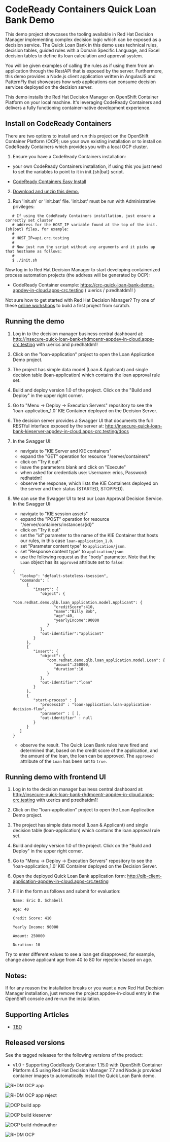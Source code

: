 CodeReady Containers Quick Loan Bank Demo
==========================================
This demo project showcases the tooling available in Red Hat Decision Manager implementing 
complex decision logic which can be exposed as a decision service. The Quick Loan Bank in this 
demo uses technical rules, decision tables, guided rules with a Domain Specific Language, and 
Excel decision tables to define its loan calculation and approval system.

You will be given examples of calling the rules as if using them from an application through 
the RestAPI that is exposed by the server. Furthermore, this demo provides a Node.js client 
application written in AngularJS and PatternFly that showcases how web applications can 
consume decision services deployed on the decision server.

This demo installs the Red Hat Decision Manager on OpenShift Container Platform on your local
machine. It's leveraging CodeReady Containers and delivers a fully functioning container-native 
development experience.


Install on CodeReady Containers 
--------------------------------
There are two options to install and run this project on the OpenShift Container Platform (OCP); use your own existing installation
or to install on CodeReady Containers which provides you with a local OCP cluster.

1. Ensure you have a CodeReady Containers installation:

  - your own CodeReady Containers installation, if using this you just need to set the variables to point to it in init.{sh|bat} script.

  - [CodeReady Containers Easy Install](https://gitlab.com/redhatdemocentral/ocp-install-demo)

2. [Download and unzip this demo.](https://gitlab.com/redhatdemocentral/crc-quick-loan-bank-demo/-/archive/master/crc-quick-loan-bank-demo-master.zip)

3. Run 'init.sh' or 'init.bat' file. 'init.bat' must be run with Administrative privileges:

```
   # If using the CodeReady Containers installation, just ensure a correctly set cluster 
   # address for the HOST_IP variable found at the top of the init.{sh|bat} files, for example:
   #
   # HOST_IP=api.crc.testing  
   # 
   # Now just run the script without any arguments and it picks up that hostname as follows:
   #
   $ ./init.sh
```

Now log in to Red Hat Decision Manager to start developing containerized process automation projects (the address will be generated by OCP):

  - CodeReady Container example: https://crc-quick-loan-bank-demo-appdev-in-cloud.apps-crc.testing ( u:erics / p:redhatdm1! )

Not sure how to get started with Red Hat Decision Manager? Try one of these <a href="https://bpmworkshop.gitlab.io/#/4" target="_blank">online workshops</a> to build a first project from scratch.

Running the demo
----------------
1. Log in to the decision manager business central dashboard at: http://insecure-quick-loan-bank-rhdmcentr-appdev-in-cloud.apps-crc.testing
   with u:erics and p:redhatdm1!

2. Click on the "loan-application" project to open the Loan Application Demo project.

2. The project has simple data model (Loan & Applicant) and single decision table (loan-application) which contains the 
   loan approval rule set.

3. Build and deploy version 1.0 of the project. Click on the "Build and Deploy" in the upper right corner.

4. Go to "Menu -> Deploy -> Execution Servers" repository to see the 'loan-application_1.0' KIE Container deployed on the 
   Decision Server.

5. The decision server provides a Swagger UI that documents the full RESTful interface exposed by the server 
   at: http://insecure-quick-loan-bank-kieserver-appdev-in-cloud.apps-crc.testing/docs

6. In the Swagger UI:
   - navigate to "KIE Server and KIE containers"
   - expand the "GET" operation for resource "/server/containers"
   - click on "Try it out"
   - leave the parameters blank and click on "Execute"
   - when asked for credentials use: Username: erics, Password: redhatdm!
   - observe the response, which lists the KIE Containers deployed on the server and their status (STARTED, STOPPED).

7. We can use the Swagger UI to test our Loan Approval Decision Service. In the Swagger UI:
   - navigate to "KIE session assets"
   - expand the "POST" operation for resource "/server/containers/instances/{id}"
   - click on "Try it out"
   - set the "id" parameter to the name of the KIE Container that hosts our rules, in this case `loan-application_1.0`.
   - set "Parameter content type" to `application/json`.
   - set "Response content type" to `application/json`
   - use the following request as the "body" parameter. Note that the `Loan` object has its `approved` attribute set to `false`:
   ```
   {
      "lookup": "default-stateless-ksession",
      "commands": [
         {
            "insert": {
               "object": {
                  "com.redhat.demo.qlb.loan_application.model.Applicant": {
                     "creditScore":410,
                     "name":"Billy Bob",
                     "age":40,
                     "yearlyIncome":90000
                  }
               },
               "out-identifier":"applicant"
            }
         },
         {
            "insert": {
               "object": {
                  "com.redhat.demo.qlb.loan_application.model.Loan": {
                     "amount":250000,
                     "duration":10
                  }
               },
               "out-identifier":"loan"
            }
         },
         {
            "start-process" : {
               "processId" : "loan-application.loan-application-decision-flow",
               "parameter" : [ ],
               "out-identifier" : null
            }
         }
      ]
   }
   ```
   - observe the result. The Quick Loan Bank rules have fired and determined that, based on the credit score of the 
     application, and the amount of the loan, the loan can be approved. The `approved` attribute of the `Loan` has been 
     set to `true`.


Running demo with frontend UI
-----------------------------
1. Log in to the decision manager business central dashboard at: http://insecure-quick-loan-bank-rhdmcentr-appdev-in-cloud.apps-crc.testing
   with u:erics and p:redhatdm1!

2. Click on the "loan-application" project to open the Loan Application Demo project.

2. The project has simple data model (Loan & Applicant) and single decision table (loan-application) which contains the 
   loan approval rule set.

3. Build and deploy version 1.0 of the project. Click on the "Build and Deploy" in the upper right corner.

4. Go to "Menu -> Deploy -> Execution Servers" repository to see the 'loan-application_1.0' KIE Container deployed on the 
   Decision Server.

5. Open the deployed Quick Loan Bank application form: http://qlb-client-application-appdev-in-cloud.apps-crc.testing

6. Fill in the form as follows and submit for evaluation:

   ```
   Name: Eric D. Schabell
   
   Age: 40

   Credit Score: 410

   Yearly Income: 90000

   Amount: 250000

   Duration: 10
   ```

Try to enter different values to see a loan get disapproved, for example, change above applicant age from 40 to 80 for 
rejection based on age.



Notes:
-----
If for any reason the installation breaks or you want a new Red Hat Decision Manager installation, just remove the project appdev-in-cloud entry in the OpenShift console and re-run the installation.


Supporting Articles
-------------------
- [TBD]()


Released versions
-----------------
See the tagged releases for the following versions of the product:

- v1.0 - Supporting CodeReady Container 1.15.0 with OpenShift Container Platform 4.5 using Red Hat Decision Manager 7.7 and Node.js provided container
  images to automatically install the Quick Loan Bank demo.

![RHDM OCP app](https://gitlab.com/redhatdemocentral/crc-quick-loan-bank-demo/-/raw/master/docs/demo-images/rhdm-ocp-app.png)

![RHDM OCP app reject](https://gitlab.com/redhatdemocentral/crc-quick-loan-bank-demo/-/raw/master/docs/demo-images/rhdm-ocp-app-reject.png)

![OCP build app](https://gitlab.com/redhatdemocentral/crc-quick-loan-bank-demo/-/raw/master/docs/demo-images/rhdm-build-app.png)

![OCP build kieserver](https://gitlab.com/redhatdemocentral/crc-quick-loan-bank-demo/-/raw/master/docs/demo-images/rhdm-build-kieserver.png)

![OCP build rhdmauthor](https://gitlab.com/redhatdemocentral/crc-quick-loan-bank-demo/-/raw/master/docs/demo-images/rhdm-build-rhdmauthor.png)

![RHDM OCP](https://gitlab.com/redhatdemocentral/crc-quick-loan-bank-demo/-/raw/master/docs/demo-images/rhdm-ocp.png)

